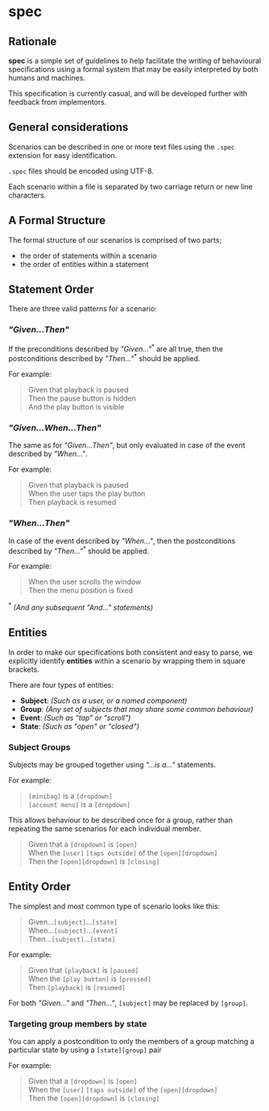 # spec

## Rationale

**spec** is a simple set of guidelines to help facilitate the writing of behavioural specifications using a formal system that may be easily interpreted by both humans and machines.

This specification is currently casual, and will be developed further with feedback from implementors.

## General considerations

Scenarios can be described in one or more text files using the `.spec` extension for easy identification.

`.spec` files should be encoded using UTF-8.

Each scenario within a file is separated by two carriage return or new line characters.

## A Formal Structure

The formal structure of our scenarios is comprised of two parts;

- the order of statements within a scenario
- the order of entities within a statement

## Statement Order

There are three valid patterns for a scenario:

### _"Given...Then"_

If the preconditions described by _"Given..."_<sup>\*</sup> are all true, then the postconditions described by _"Then..."_<sup>\*</sup> should be applied.

For example:

> Given that playback is paused<br/>
> Then the pause button is hidden<br/>
> And the play button is visible

### _"Given...When...Then"_

The same as for _"Given...Then"_, but only evaluated in case of the event described by _"When..."_.

For example:

> Given that playback is paused<br/>
> When the user taps the play button<br/>
> Then playback is resumed

### _"When...Then"_

In case of the event described by _"When..."_, then the postconditions described by _"Then..."_<sup>\*</sup> should be applied.

For example:

> When the user scrolls the window<br/>
> Then the menu position is fixed

<sup>\*</sup> _(And any subsequent "And..." statements)_

## Entities

In order to make our specifications both consistent and easy to parse, we explicitly identify **entities** within a scenario by wrapping them in square brackets.

There are four types of entities:

- **Subject**: _(Such as a user, or a named component)_
- **Group**: _(Any set of subjects that may share some common behaviour)_
- **Event**: _(Such as "tap" or "scroll")_
- **State**: _(Such as "open" or "closed")_

### Subject Groups

Subjects may be grouped together using _"...is a..."_ statements.

For example:

> `[minibag]` is a `[dropdown]`<br/>`[account menu]` is a `[dropdown]`

This allows behaviour to be described once for a group, rather than repeating the same scenarios for each individual member.

> Given that a `[dropdown]` is `[open]`<br/>
> When the `[user]` `[taps outside]` of the `[open][dropdown]`<br/>
> Then the `[open][dropdown]` is `[closing]`

## Entity Order

The simplest and most common type of scenario looks like this:

> Given...`[subject]`...`[state]`<br/>
> When...`[subject]`...`[event]`<br/>
> Then...`[subject]`...`[state]`

For example:

> Given that `[playback]` is `[paused]`<br/>
> When the `[play button]` is `[pressed]`<br/>
> Then `[playback]` is `[resumed]`

For both _"Given..."_ and _"Then..."_, `[subject]` may be replaced by `[group]`.

### Targeting group members by state

You can apply a postcondition to only the members of a group matching a particular state by using a `[state][group]` pair

For example:

> Given that a `[dropdown]` is `[open]`<br/>
> When the `[user]` `[taps outside]` of the `[open][dropdown]`<br/>
> Then the `[open][dropdown]` is `[closing]`
